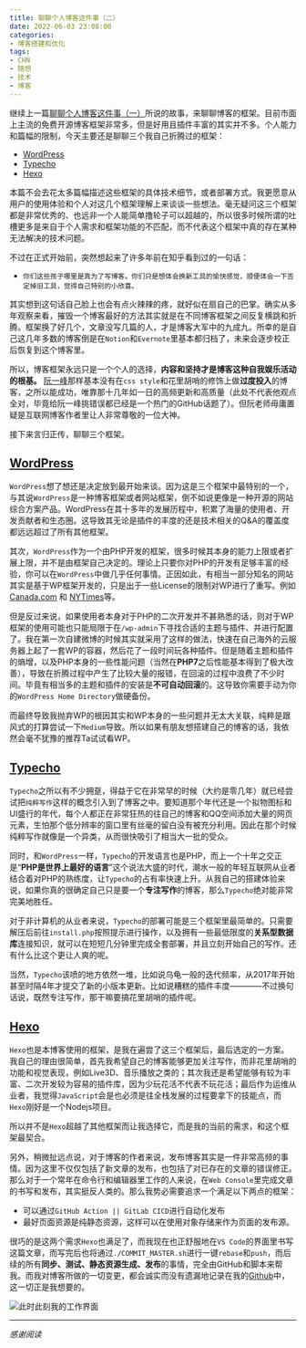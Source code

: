 ```yaml
---
title: 聊聊个人博客这件事（二）
date: 2022-06-03 23:08:00
categories:
- 博客搭建和优化
tags:
- CHN
- 随想
- 技术
- 博客
---
```

继续上一篇[聊聊个人博客这件事（一）](https://kivinsae.com/2022/06/01/2022-06-01-Take_about_Blog_CH01)所说的故事，来聊聊博客的框架。目前市面上主流的免费开源博客框架非常多，但是好用且插件丰富的其实并不多。个人能力和篇幅的限制，今天主要还是聊聊三个我自己折腾过的框架：
- [WordPress](https://wordpress.com/zh-cn/)
- [Typecho](https://typecho.org/)
- [Hexo](https://hexo.io/zh-cn/)

本篇不会去花太多篇幅描述这些框架的具体技术细节，或者部署方式。我更愿意从用户的使用体验和个人对这几个框架理解上来谈谈一些想法。毫无疑问这三个框架都是非常优秀的、也远非一个人能简单撸轮子可以超越的，所以很多时候所谓的吐槽更多是来自于个人需求和框架功能的不匹配，而不代表这个框架中真的存在某种无法解决的技术问题。

不过在正式开始前，突然想起来了许多年前在知乎看到过的一句话：
- `你们这些孩子哪里是真为了写博客。你们只是想体会换新工具的愉快感觉，顺便体会一下否定掉旧工具，觉得自己特别的小欣喜。`

其实想到这句话自己脸上也会有点火辣辣的疼，就好似在扇自己的巴掌。确实从多年观察来看，摧毁一个博客最好的方法其实就是在不同博客框架之间反复横跳和折腾。框架换了好几个，文章没写几篇的人，才是博客大军中的九成九。所幸的是自己这几年多数的博客倒是在`Notion`和`Evernote`里基本都归档了，未来会逐步校正后恢复到这个博客里。

所以，博客框架永远只是一个个人的选择，**内容和坚持才是博客这种自我娱乐活动的根基。** [阮一峰](https://www.ruanyifeng.com/blog/)那样基本没有在`css style`和花里胡哨的修饰上做**过度投入**的博客，之所以能成功，唯靠那十几年如一日的高频更新和高质量（此处不代表他观点全对，毕竟给阮一峰挑错误都已经是一个热门的GitHub话题了）。但阮老师毋庸置疑是互联网博客作者里让人非常尊敬的一位大神。

接下来言归正传，聊聊三个框架。

## [WordPress](https://wordpress.com/zh-cn/)
`WordPress`想了想还是决定放到最开始来谈。因为这是三个框架中最特别的一个，与其说`WordPress`是一种博客框架或者网站框架，倒不如说更像是一种开源的网站综合方案产品。WordPress在其十多年的发展历程中，积累了海量的使用者、开发贡献者和生态圈。这导致其无论是插件的丰度的还是技术相关的Q&A的覆盖度都远远超过了所有其他框架。

其次，`WordPress`作为一个由PHP开发的框架，很多时候其本身的能力上限或者扩展上限，并不是由框架自己决定的。理论上只要你对PHP的开发有足够丰富的经验，你可以在`WordPress`中做几乎任何事情。正因如此，有相当一部分知名的网站其实是基于WP框架开发的，只是出于一些License的限制对WP进行了重写。例如 [Canada.com](https://canada.com) 和 [NYTimes](https://www.nytimes.com/)等。

但是反过来说，如果使用者本身对于PHP的二次开发并不甚熟悉的话，则对于WP框架的使用可能也只能局限于在`/wp-admin`下寻找合适的主题与插件、并进行配置了。我在第一次自建微博的时候其实就采用了这样的做法，快速在自己海外的云服务器上起了一套WP的容器，然后花了一段时间玩各种插件。但是随着主题和插件的熵增，以及PHP本身的一些性能问题（当然在**PHP7**之后性能基本得到了极大改善），导致在折腾过程中产生了比较大量的报错，在回滚的过程中浪费了不少时间。毕竟有相当多的主题和插件的安装是**不可自动回滚**的。这导致你需要手动为你的`WordPress Home Directory`做硬备份。

而最终导致我抛弃WP的根因其实和WP本身的一些问题并无太大关联，纯粹是跟风式的打算尝试一下`Medium`导致。所以如果有朋友想搭建自己的博客的话，我依然会毫不犹豫的推荐Ta试试看WP。

## [Typecho](https://typecho.org/)
`Typecho`之所以有不少拥趸，得益于它在非常早的时候（大约是零几年）就已经尝试把`纯粹写作`这样的概念引入到了博客之中。要知道那个年代还是一个拟物图标和UI盛行的年代，每个人都正在非常狂热的往自己的博客和QQ空间添加大量的网页元素，生怕那个低分辨率的窗口里有丝毫的留白没有被充分利用。因此在那个时候纯粹写作就像是一个异类，从而很快吸引了相当大一批的受众。

同时，和`WordPress`一样，`Typecho`的开发语言也是PHP，而上一个十年之交正是“**PHP是世界上最好的语言**”这个说法大盛的时代，潮水一般的年轻互联网从业者结合着对PHP的熟练度，让`Typecho`的占有率快速上升。从我自己的搭建体验来说，如果你真的很确定自己只是要一个**专注写作**的博客，那么`Typecho`绝对能非常完美地胜任。

对于非计算机的从业者来说，`Typecho`的部署可能是三个框架里最简单的。只需要解压后前往`install.php`按照提示进行操作，以及拥有一些最低限度的**关系型数据库**连接知识，就可以在短短几分钟里完成全套部署，并且立刻开始自己的写作。还有什么比这个更让人爽的呢。

当然，`Typecho`该喷的地方依然一堆，比如说乌龟一般的迭代频率，从2017年开始甚至时隔4年才提交了新的小版本更新。比如说糟糕的插件丰度————不过换句话说，既然专注写作，那干嘛要搞花里胡哨的插件呢。

## [Hexo](https://hexo.io/zh-cn/)
`Hexo`也是本博客使用的框架，是我在遍尝了这三个框架后，最后选定的一方案。我自己的理由很简单，首先我希望自己的博客能够更加关注写作，而非花里胡哨的功能和视觉表现，例如Live3D、音乐播放之类的；其次我还是希望能够有较为丰富、二次开发较为容易的插件库，因为少玩花活不代表不玩花活；最后作为运维从业者，我觉得`JavaScript`会是也必须是往全栈发展的过程要拿下的技能点，而`Hexo`刚好是一个Nodejs项目。

所以并不是`Hexo`超越了其他框架而让我选择它，而是我的当前的需求，和这个框架最契合。

另外，稍微扯远点说，对于博客的作者来说，发布博客其实是一件非常高频的事情。因为这里不仅仅包括了新文章的发布，也包括了对已存在的文章的错误修正。那么对于一个常年在命令行和编辑器里工作的人来说，在`Web Console`里完成文章的书写和发布，其实挺反人类的。那么我势必需要追求一个满足以下两点的框架：
- 可以通过`GitHub Action || GitLab CICD`进行自动化发布
- 最好页面资源是纯静态资源，这样可以在使用对象存储来作为页面的发布源。

很巧的是这两个需求`Hexo`也满足了，而我现在也正舒服地在`VS Code`的界面里书写这篇文章，而写完后也将通过`./COMMIT_MASTER.sh`进行一键`rebase`和`push`，而后续的所有**同步、测试、静态资源生成、发布**的事情，完全由GitHub和脚本来帮我。而我对博客所做的一切变更，都会诚实而没有遗漏地记录在我的[Github](https://github.com/KKtheGhost/kivinsae_blog/actions)中，这一切正是我想要的。

![此时此刻我的工作界面](https://kivinsae-blog.oss-accelerate.aliyuncs.com/blog_images/2022-06-03-Take_about_Blog_CH02.png)

---
*感谢阅读*
